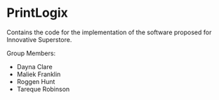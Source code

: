 # PrintLogix

Contains the code for the implementation of the software proposed for Innovative Superstore.

Group Members:
- Dayna Clare
- Maliek Franklin
- Roggen Hunt
- Tareque Robinson
